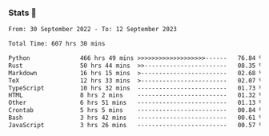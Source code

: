 ### Stats 👋
<!--START_SECTION:waka-->

```txt
From: 30 September 2022 - To: 12 September 2023

Total Time: 607 hrs 30 mins

Python              466 hrs 49 mins >>>>>>>>>>>>>>>>>>>------   76.84 %
Rust                50 hrs 44 mins  >>-----------------------   08.35 %
Markdown            16 hrs 15 mins  >------------------------   02.68 %
TeX                 12 hrs 33 mins  >------------------------   02.07 %
TypeScript          10 hrs 32 mins  -------------------------   01.73 %
HTML                8 hrs 2 mins    -------------------------   01.32 %
Other               6 hrs 51 mins   -------------------------   01.13 %
Crontab             5 hrs 5 mins    -------------------------   00.84 %
Bash                3 hrs 42 mins   -------------------------   00.61 %
JavaScript          3 hrs 26 mins   -------------------------   00.57 %
```

<!--END_SECTION:waka-->

<!--
**buhaytza2005/buhaytza2005** is a ✨ _special_ ✨ repository because its `README.md` (this file) appears on your GitHub profile.

Here are some ideas to get you started:

- 🔭 I’m currently working on ...
- 🌱 I’m currently learning ...
- 👯 I’m looking to collaborate on ...
- 🤔 I’m looking for help with ...
- 💬 Ask me about ...
- 📫 How to reach me: ...
- 😄 Pronouns: ...
- ⚡ Fun fact: ...
-->


